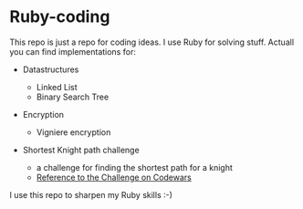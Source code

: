 # Ruby-coding

This repo is just a repo for coding ideas. I use Ruby for solving
stuff. Actuall you can find implementations for:

* Datastructures
  * Linked List
  * Binary Search Tree
* Encryption
  * Vigniere encryption

* Shortest Knight path challenge
  * a challenge for finding the shortest path for a knight
  * [Reference to the Challenge on Codewars](https://www.codewars.com/kata/shortest-knight-path/train/ruby)

I use this repo to sharpen my Ruby skills :-)

